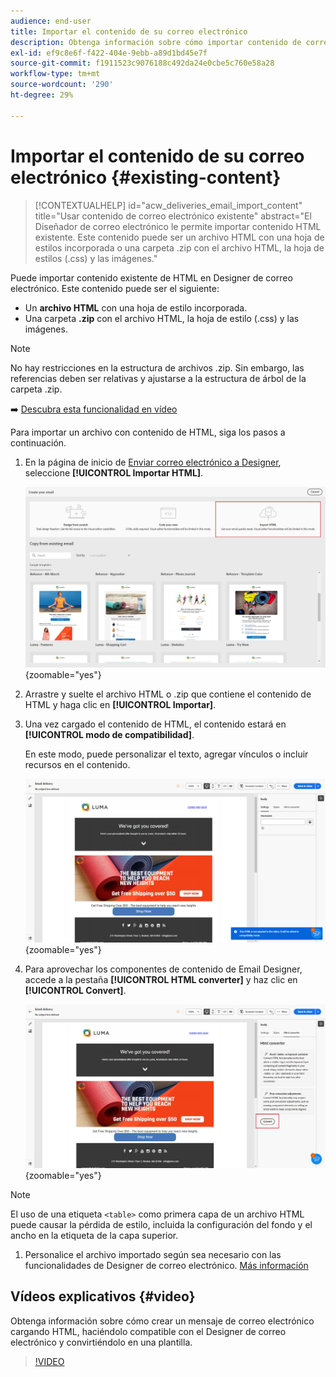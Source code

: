 ```yaml
---
audience: end-user
title: Importar el contenido de su correo electrónico
description: Obtenga información sobre cómo importar contenido de correo electrónico
exl-id: ef9c8e6f-f422-404e-9ebb-a89d1bd45e7f
source-git-commit: f1911523c9076188c492da24e0cbe5c760e58a28
workflow-type: tm+mt
source-wordcount: '290'
ht-degree: 29%

---
```


# Importar el contenido de su correo electrónico {#existing-content}

>[!CONTEXTUALHELP]
>id="acw_deliveries_email_import_content"
>title="Usar contenido de correo electrónico existente"
>abstract="El Diseñador de correo electrónico le permite importar contenido HTML existente. Este contenido puede ser un archivo HTML con una hoja de estilos incorporada o una carpeta .zip con el archivo HTML, la hoja de estilos (.css) y las imágenes."

Puede importar contenido existente de HTML en Designer de correo electrónico. Este contenido puede ser el siguiente:

* Un **archivo HTML** con una hoja de estilo incorporada.
* Una carpeta **.zip** con el archivo HTML, la hoja de estilo (.css) y las imágenes.

>[!NOTE]
>
>No hay restricciones en la estructura de archivos .zip. Sin embargo, las referencias deben ser relativas y ajustarse a la estructura de árbol de la carpeta .zip.

➡️ [Descubra esta funcionalidad en vídeo](#video)

Para importar un archivo con contenido de HTML, siga los pasos a continuación.

1. En la página de inicio de [Enviar correo electrónico a Designer](get-started-email-designer.md), seleccione **[!UICONTROL Importar HTML]**.

   ![Captura de pantalla que muestra la opción Importar HTML en la página de inicio de Designer de correo electrónico.](assets/html-import.png){zoomable="yes"}

1. Arrastre y suelte el archivo HTML o .zip que contiene el contenido de HTML y haga clic en **[!UICONTROL Importar]**.

1. Una vez cargado el contenido de HTML, el contenido estará en **[!UICONTROL modo de compatibilidad]**.

   En este modo, puede personalizar el texto, agregar vínculos o incluir recursos en el contenido.

   ![Captura de pantalla que muestra el contenido subido de HTML en modo de compatibilidad.](assets/html-imported.png){zoomable="yes"}

1. Para aprovechar los componentes de contenido de Email Designer, accede a la pestaña **[!UICONTROL HTML converter]** y haz clic en **[!UICONTROL Convert]**.

   ![Captura de pantalla que muestra la ficha Convertidor de HTML y el botón Convertir.](assets/html-imported-2.png){zoomable="yes"}

>[!NOTE]
>
>El uso de una etiqueta `<table>` como primera capa de un archivo HTML puede causar la pérdida de estilo, incluida la configuración del fondo y el ancho en la etiqueta de la capa superior.

1. Personalice el archivo importado según sea necesario con las funcionalidades de Designer de correo electrónico. [Más información](content-components.md)

## Vídeos explicativos {#video}

Obtenga información sobre cómo crear un mensaje de correo electrónico cargando HTML, haciéndolo compatible con el Designer de correo electrónico y convirtiéndolo en una plantilla.

>[!VIDEO](https://video.tv.adobe.com/v/3427633/?quality=12)